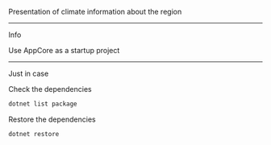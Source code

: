 Presentation of climate information about the region

---
Info

Use AppCore as a startup project


---
Just in case

Check the dependencies

```sh
dotnet list package
```

Restore the dependencies

```sh
dotnet restore
```
